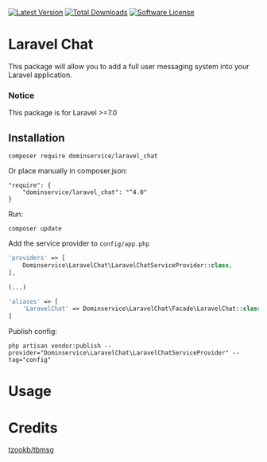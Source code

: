 [![Latest Version](https://img.shields.io/github/release/dominservice/laravel_chat.svg?style=flat-square)](https://github.com/dominservice/laravel_chat/releases)
[![Total Downloads](https://img.shields.io/packagist/dt/dominservice/laravel_chat.svg?style=flat-square)](https://packagist.org/packages/dominservice/laravel_chat)
[![Software License](https://img.shields.io/badge/license-MIT-brightgreen.svg?style=flat-square)](LICENSE)

# Laravel Chat
This package will allow you to add a full user messaging system into your Laravel application.

### Notice
This package is for Laravel >=7.0

## Installation
```
composer require dominservice/laravel_chat
```
Or place manually in composer.json:
```
"require": {
    "dominservice/laravel_chat": "^4.0"
}
```
Run:
```
composer update
```
Add the service provider to `config/app.php` 
```php
'providers' => [
    Dominservice\LaravelChat\LaravelChatServiceProvider::class,
],

(...)

'aliases' => [
    'LaravelChat' => Dominservice\LaravelChat\Facade\LaravelChat::class,
]
```
Publish config:

```
php artisan vendor:publish --provider="Dominservice\LaravelChat\LaravelChatServiceProvider" --tag="config"
```
	
# Usage


# Credits

[tzookb/tbmsg](https://github.com/tzookb/tbmsg)
